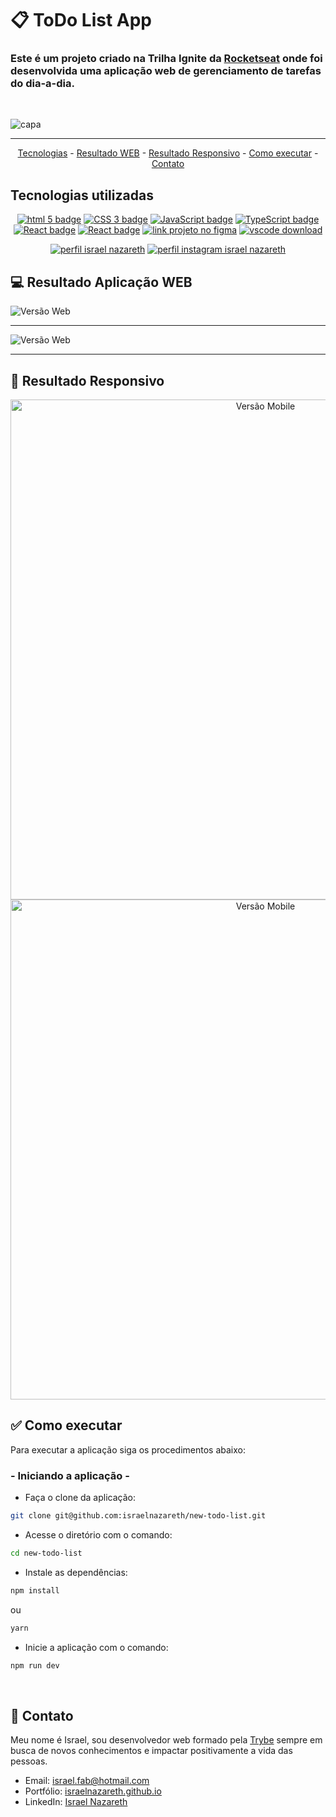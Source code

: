 # :clipboard: ToDo List App

### Este é um projeto criado na <strong>Trilha Ignite</strong> da <strong>[Rocketseat](https://www.rocketseat.com.br/)</strong> onde foi desenvolvida uma aplicação web de gerenciamento de tarefas do dia-a-dia.
<br>

![capa](https://user-images.githubusercontent.com/85763987/211219736-4cf4c141-40d4-4609-ae9a-3099f7df0948.png)

<hr>

<p align="center">
  <a href="#-tecnologias-utilizadas">Tecnologias</a> -
  <a href="#-resultado-aplicação-web">Resultado WEB</a> -
  <a href="#-resultado-aplicação-mobile">Resultado Responsivo</a> -
  <a href="#-como-executar">Como executar</a> -
  <a href="#-contato">Contato</a>
</p>

<a id="-tecnologias-utilizadas"></a>

## Tecnologias utilizadas

<p align="center">
  <a href= "https://html5.org/"><img alt="html 5 badge" src="https://img.shields.io/static/v1?logoWidth=15&logoColor=E34F26&logo=HTML5&label=Markup Language&message=HTML5&color=E34F26"></a>
  <a href= "https://developer.mozilla.org/pt-BR/docs/Web/CSS"><img alt="CSS 3 badge" src="https://img.shields.io/static/v1?logoWidth=15&logoColor=1572B6&logo=CSS3&label=Style&message=CSS3&color=1572B6"></a>
  <a href= "https://www.javascript.com/"><img alt="JavaScript badge" src="https://img.shields.io/static/v1?logoWidth=15&logoColor=F7DF1E&logo=JavaScript&label=Language&message=JavaScript&color=F7DF1E"></a>
  <a href= "https://www.typescriptlang.org/"><img alt="TypeScript badge" src="https://img.shields.io/static/v1?logoWidth=15&logoColor=3178c6&logo=TypeScript&label=Language&message=TypeScript&color=3178c6"></a>
  <a href= "https://reactjs.org/"><img alt="React badge" src="https://img.shields.io/static/v1?logoWidth=15&logoColor=61dafb&logo=React&label=Framework&message=React&color=61dafb"></a>
  <a href= "https://vitejs.dev/"><img alt="React badge" src="https://img.shields.io/static/v1?logoWidth=15&logoColor=646CFF&logo=vite&label=Build Tool&message=Vite&color=646CFF"></a>
  <a href= "https://www.figma.com/file/IBaKjqTi23ai3kkJ5XdMcN/Bol%C3%A3o-da-Copa-(Community)-(Copy)"><img alt="link projeto no figma" src="https://img.shields.io/static/v1?logoWidth=15&logoColor=F24E1E&logo=Figma&label=Designer&message=Figma&color=F24E1E"></a>
  <a href= "https://code.visualstudio.com/download"><img alt="vscode download" src="https://img.shields.io/static/v1?logoWidth=15&logoColor=007ACC&logo=Visual Studio Code&label=IDE&message=Visual Studio Code&color=007ACC"></a>
</p>

<p align="center">
  <a href= "https://www.linkedin.com/in/israelnazareth/"><img alt="perfil israel nazareth" src="https://img.shields.io/static/v1?logoWidth=15&logoColor=0A66C2&logo=LinkedIn&label=LinkedIn&message=Israel Nazareth&color=0A66C2"></a>
  <a href= "https://instagram.com/raeldotjs"><img alt="perfil instagram israel nazareth" src="https://img.shields.io/static/v1?logoWidth=15&logoColor=E4405F&logo=Instagram&label=Instagram&message=@raeldotjs&color=E4405F"></a>


</p>

<a id="-resultado-aplicação-web"></a>

## :computer: Resultado Aplicação WEB

<img src="https://user-images.githubusercontent.com/85763987/211219785-4d2398a1-afe9-4134-86c6-bf3e3335df1d.png" alt="Versão Web">
<hr>

<img src="https://user-images.githubusercontent.com/85763987/211219787-010e7e69-69c5-4875-b1e2-805afaf0bf0b.png" alt="Versão Web">
<hr>

<a id="-resultado-aplicação-mobile"></a>

## :iphone: Resultado Responsivo

<p align="center">
<img src="https://user-images.githubusercontent.com/85763987/211220110-5ef2823b-59eb-4b50-a8c5-6cd8278f4045.png"
height=800
alt="Versão Mobile">
<img src="https://user-images.githubusercontent.com/85763987/211220111-535d1cd8-dd08-46fc-8c66-e25411edbaef.png"
height=800
alt="Versão Mobile">

<a id="-como-executar"></a>

## :white_check_mark: Como executar

Para executar a aplicação siga os procedimentos abaixo:

### - Iniciando a aplicação -

-   Faça o clone da aplicação:

```bash
git clone git@github.com:israelnazareth/new-todo-list.git
```

-   Acesse o diretório com o comando:

```bash
cd new-todo-list
```

-   Instale as dependências:

```bash
npm install
```
ou
```bash
yarn
```

-   Inicie a aplicação com o comando:

```bash
npm run dev
```

<br>

<a id="-contato"></a>

## :email: Contato

Meu nome é Israel, sou desenvolvedor web formado pela [Trybe](https://www.betrybe.com/) sempre em busca de novos conhecimentos e impactar positivamente a vida das pessoas.

-   Email: israel.fab@hotmail.com
-   Portfólio: [israelnazareth.github.io](https://israelnazareth.github.io/)
-   LinkedIn: [Israel Nazareth](https://www.linkedin.com/in/israelnazareth/)
